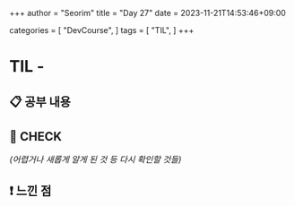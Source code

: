 +++
author = "Seorim"
title =  "Day 27"
date = 2023-11-21T14:53:46+09:00

categories = [
    "DevCourse",
]
tags = [
    "TIL",
]
+++

# TIL -

## 📋 공부 내용

###

####

## 👀 CHECK

_<span style = "font-size:15px">(어렵거나 새롭게 알게 된 것 등 다시 확인할 것들)</span>_

## ❗ 느낀 점
